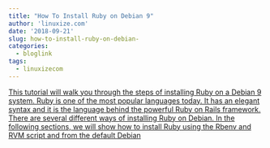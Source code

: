 ```yaml
---
title: "How To Install Ruby on Debian 9"
author: 'linuxize.com'
date: '2018-09-21'
slug: how-to-install-ruby-on-debian-
categories:
  - bloglink
tags:
  - linuxizecom
---
```


[This tutorial will walk you through the steps of installing Ruby on a Debian 9 system. Ruby is one of the most popular languages today. It has an elegant syntax and it is the language behind the powerful Ruby on Rails framework. There are several different ways of installing Ruby on Debian. In the following sections, we will show how to install Ruby using the Rbenv and RVM script and from the default Debian<i class="fas fa-external-link-alt"></i>](https://linuxize.com/post/how-to-install-ruby-on-debian-9/)

